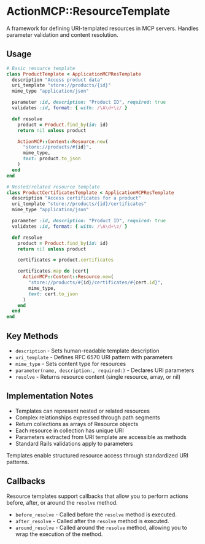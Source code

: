 # ActionMCP::ResourceTemplate

A framework for defining URI-templated resources in MCP servers. Handles parameter validation and content resolution.

## Usage

```ruby
# Basic resource template
class ProductTemplate < ApplicationMCPResTemplate
  description "Access product data"
  uri_template "store://products/{id}"
  mime_type "application/json"

  parameter :id, description: "Product ID", required: true
  validates :id, format: { with: /\A\d+\z/ }

  def resolve
    product = Product.find_by(id: id)
    return nil unless product

    ActionMCP::Content::Resource.new(
      "store://products/#{id}",
      mime_type,
      text: product.to_json
    )
  end
end

# Nested/related resource template
class ProductCertificatesTemplate < ApplicationMCPResTemplate
  description "Access certificates for a product"
  uri_template "store://products/{id}/certificates"
  mime_type "application/json"

  parameter :id, description: "Product ID", required: true
  validates :id, format: { with: /\A\d+\z/ }

  def resolve
    product = Product.find_by(id: id)
    return nil unless product

    certificates = product.certificates

    certificates.map do |cert|
      ActionMCP::Content::Resource.new(
        "store://products/#{id}/certificates/#{cert.id}",
        mime_type,
        text: cert.to_json
      )
    end
  end
end
```

## Key Methods

- `description` - Sets human-readable template description
- `uri_template` - Defines RFC 6570 URI pattern with parameters
- `mime_type` - Sets content type for resources
- `parameter(name, description:, required:)` - Declares URI parameters
- `resolve` - Returns resource content (single resource, array, or nil)

## Implementation Notes

- Templates can represent nested or related resources
- Complex relationships expressed through path segments
- Return collections as arrays of Resource objects
- Each resource in collection has unique URI
- Parameters extracted from URI template are accessible as methods
- Standard Rails validations apply to parameters

Templates enable structured resource access through standardized URI patterns.

## Callbacks

Resource templates support callbacks that allow you to perform actions before, after, or around the `resolve` method.

- `before_resolve` - Called before the `resolve` method is executed.
- `after_resolve` - Called after the `resolve` method is executed.
- `around_resolve` - Called around the `resolve` method, allowing you to wrap the execution of the method.
